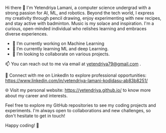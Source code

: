 Hi there 👋
I'm Yetendriya Lamani, a computer science undergrad with a strong passion for AI, ML, and robotics. 
Beyond the tech world, I express my creativity through pencil drawing, enjoy experimenting with new recipes, 
and stay active with badminton. 
Music is my solace and inspiration. 
I'm a curious, open-minded individual who relishes learning and embraces diverse experiences.

- 🔭 I’m currently working on Machine Learning
- 🌱 I’m currently learning ML and deep Learning.
- 👯 I’m looking to collaborate on various projects.

 
📫 You can reach out to me via email at yetendriya79@gmail.com .

💼 Connect with me on LinkedIn to explore professional opportunities: https://www.linkedin.com/in/yetendriya-lamani-kodidasu-ab83b8251/

🌐 Visit my personal website: https://yetendriya.github.io/ to know more about my career and interests.


Feel free to explore my GitHub repositories to see my coding projects and experiments. I'm always open to collaborations and new challenges, so don't hesitate to get in touch!

Happy coding! 🚀
